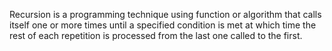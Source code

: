  Recursion is a programming technique using function or algorithm that calls itself one or more times until a specified condition is met at which time the rest of each repetition is processed from the last one called to the first.
